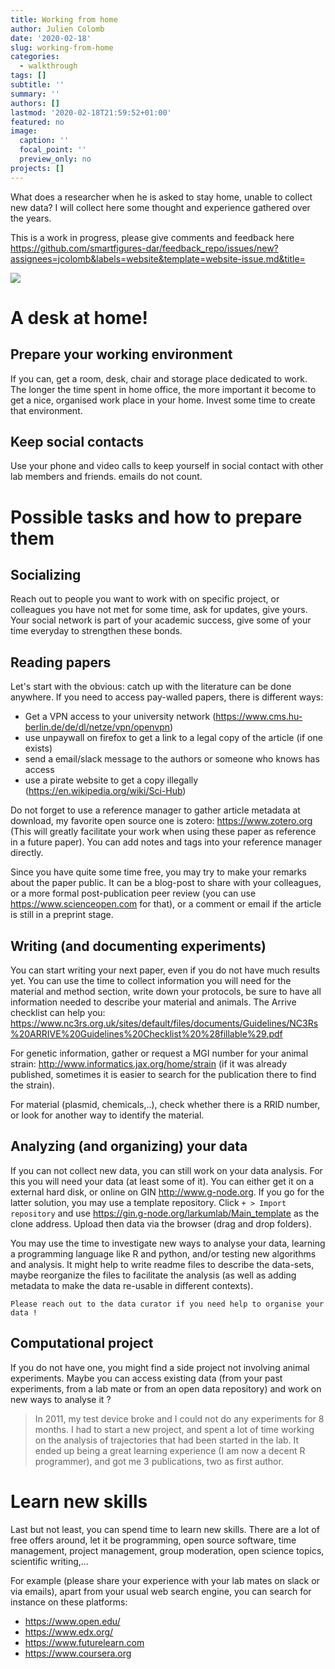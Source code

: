```yaml
---
title: Working from home
author: Julien Colomb
date: '2020-02-18'
slug: working-from-home
categories:
  - walkthrough
tags: []
subtitle: ''
summary: ''
authors: []
lastmod: '2020-02-18T21:59:52+01:00'
featured: no
image:
  caption: ''
  focal_point: ''
  preview_only: no
projects: []
---
```


What does a researcher when he is asked to stay home, unable to collect new data? I will collect here some thought and experience gathered over the years. 

This is a work in progress, please give comments and feedback here https://github.com/smartfigures-dar/feedback_repo/issues/new?assignees=jcolomb&labels=website&template=website-issue.md&title=

![](/post/2020-03-12-quarantine_files/home_office-01.svg)

# A desk at home!

## Prepare your working environment

If you can, get a room, desk, chair and storage place dedicated to work. The longer the time spent in home office, the more important it become to get a nice, organised work place in your home. Invest some time to create that environment.

## Keep social contacts

Use your phone and video calls to keep yourself in social contact with other lab members and friends. emails do not count.

# Possible tasks and how to prepare them

## Socializing

Reach out to people you want to work with on specific project, or colleagues you have not met for some time, ask for updates, give yours. Your social network is part of your academic success, give some of your time everyday to strengthen these bonds.

## Reading papers

Let's start with the obvious: catch up with the literature can be done anywhere. If you need to access pay-walled papers, there is different ways:
- Get a VPN access to your university network (https://www.cms.hu-berlin.de/de/dl/netze/vpn/openvpn)
- use unpaywall on firefox to get a link to a legal copy of the article (if one exists)
- send a email/slack message to the authors or someone who knows has access
- use a pirate website to get a copy illegally (https://en.wikipedia.org/wiki/Sci-Hub)

Do not forget to use a reference manager to gather article metadata at download, my favorite open source one is zotero: https://www.zotero.org (This will greatly facilitate your work when using these paper as reference in a future paper). You can add notes and tags into your reference manager directly.

Since you have quite some time free, you may try to make your remarks about the paper public. It can be a blog-post to share with your colleagues, or a more formal post-publication peer review (you can use https://www.scienceopen.com for that), or a comment or email if the article is still in a preprint stage. 
## Writing (and documenting experiments)

You can start writing your next paper, even if you do not have much results yet. You can use the time to collect information you will need for the material and method section, write down your protocols, be sure to have all information needed to describe your material and animals. The Arrive checklist can help you: https://www.nc3rs.org.uk/sites/default/files/documents/Guidelines/NC3Rs%20ARRIVE%20Guidelines%20Checklist%20%28fillable%29.pdf

For genetic information, gather or request a MGI number for your animal strain: http://www.informatics.jax.org/home/strain (if it was already published, sometimes it is easier to search for the publication there to find the strain).

For material (plasmid, chemicals,..), check whether there is a RRID number, or look for another way to identify the material.


## Analyzing (and organizing) your data

If you can not collect new data, you can still work on your data analysis. For this you will need your data (at least some of it). You can either get it on a external hard disk, or online on GIN http://www.g-node.org. If you go for the latter solution, you may use a template repository. Click `+ > Import repository` and use https://gin.g-node.org/larkumlab/Main_template as the clone address. Upload then data via the browser (drag and drop folders). 

You may use the time to investigate new ways to analyse your data, learning a programming language like R and python, and/or testing new algorithms and analysis. It might help to write readme files to describe the data-sets, maybe reorganize the files to facilitate the analysis (as well as adding metadata to  make the data re-usable in different contexts).

```
Please reach out to the data curator if you need help to organise your data !
```

## Computational project

If you do not have one, you might find a side project not involving animal experiments. Maybe you can access existing data (from your past experiments, from a lab mate or from an open data repository) and work on new ways to analyse it ?

 
>In 2011, my test device broke and I could not do any experiments for 8 months. I had to start a new project, and spent a lot of time working on the analysis of trajectories that had been started in the lab. It ended up being a great learning experience (I am now a decent R programmer), and got me 3 publications, two as first author.



# Learn new skills

Last but not least, you can spend time to learn new skills. There are a lot of free offers around, let it be programming, open source software, time management, project management, group moderation, open science topics, scientific writing,...

For example (please share your experience with your lab mates on slack or via emails), apart from your usual web search engine, you can search for instance on these platforms:

- https://www.open.edu/
- https://www.edx.org/
- https://www.futurelearn.com
- https://www.coursera.org
